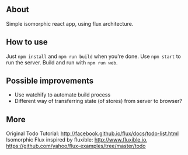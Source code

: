 ## About

Simple isomorphic react app, using flux architecture.

## How to use

Just `npm install` and `npm run build` when you're done. Use `npm start` to run the server.
Build and run with `npm run web`.

## Possible improvements

 * Use watchify to automate build process
 * Different way of transferring state (of stores) from server to browser?

## More

Original Todo Tutorial: http://facebook.github.io/flux/docs/todo-list.html
Isomorphic Flux inspired by fluxible: http://www.fluxible.io, https://github.com/yahoo/flux-examples/tree/master/todo